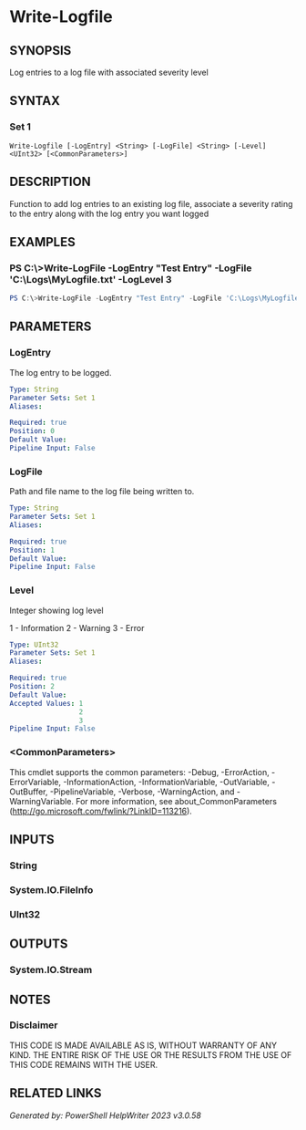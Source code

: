﻿# Write-Logfile

## SYNOPSIS
Log entries to a log file with associated severity level

## SYNTAX

### Set 1
```
Write-Logfile [-LogEntry] <String> [-LogFile] <String> [-Level] <UInt32> [<CommonParameters>]
```

## DESCRIPTION
Function to add log entries to an existing log file, associate a severity rating to the entry along with the log entry you want logged

## EXAMPLES

### PS C:\\\>Write-LogFile -LogEntry "Test Entry" -LogFile 'C:\\Logs\\MyLogfile.txt' -LogLevel 3

```powershell
PS C:\>Write-LogFile -LogEntry "Test Entry" -LogFile 'C:\Logs\MyLogfile.txt' -LogLevel 3
```

## PARAMETERS

### LogEntry
The log entry to be logged.

```yaml
Type: String
Parameter Sets: Set 1
Aliases: 

Required: true
Position: 0
Default Value: 
Pipeline Input: False
```

### LogFile
Path and file name to the log file being written to.

```yaml
Type: String
Parameter Sets: Set 1
Aliases: 

Required: true
Position: 1
Default Value: 
Pipeline Input: False
```

### Level
Integer showing log level

1 - Information
2 - Warning
3 - Error

```yaml
Type: UInt32
Parameter Sets: Set 1
Aliases: 

Required: true
Position: 2
Default Value: 
Accepted Values: 1
                 2
                 3
Pipeline Input: False
```

### \<CommonParameters\>
This cmdlet supports the common parameters: -Debug, -ErrorAction, -ErrorVariable, -InformationAction, -InformationVariable, -OutVariable, -OutBuffer, -PipelineVariable, -Verbose, -WarningAction, and -WarningVariable. For more information, see about_CommonParameters (http://go.microsoft.com/fwlink/?LinkID=113216).

## INPUTS

### String


### System.IO.FileInfo


### UInt32


## OUTPUTS

### System.IO.Stream


## NOTES

### Disclaimer
THIS CODE IS MADE AVAILABLE AS IS, WITHOUT WARRANTY OF ANY KIND. THE ENTIRE RISK OF THE USE OR THE RESULTS FROM THE USE OF THIS CODE REMAINS WITH THE USER.

## RELATED LINKS


*Generated by: PowerShell HelpWriter 2023 v3.0.58*
